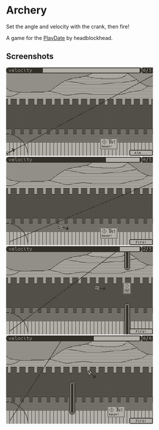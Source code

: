 # Archery
Set the angle and velocity with the crank, then fire!

A game for the [PlayDate](https://play.date) by headblockhead.

## Screenshots

![The game's first level](./readme_sources/lvl1_aim.png)
![An arrow in flight](./readme_sources/lvl1_firing.png)
![A hard level from the game](./readme_sources/hardlvl_almost_hit.png)
![An arrow crossing a wall](./readme_sources/goodlevel_hit.png)
